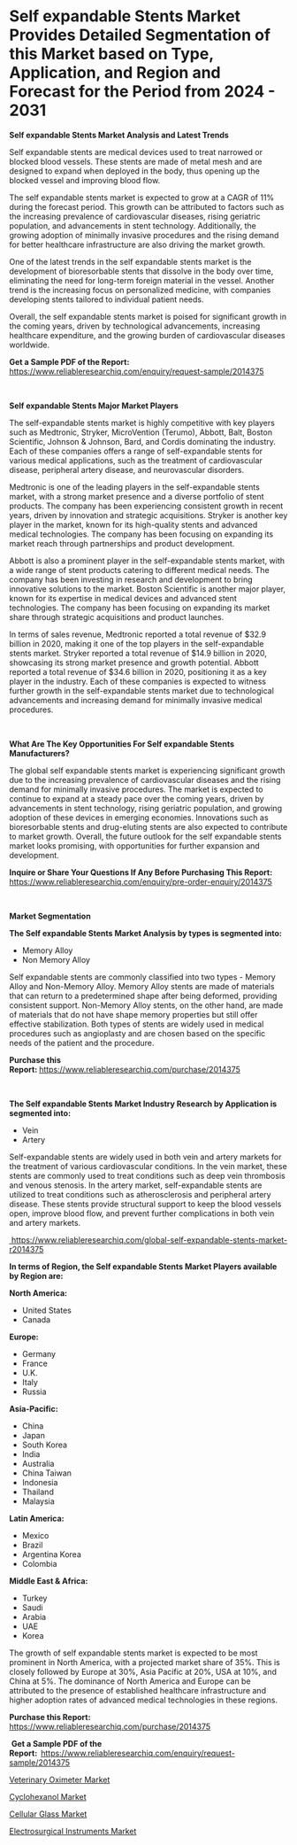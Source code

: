 <p><h1>Self expandable Stents Market Provides Detailed Segmentation of this Market based on Type, Application, and Region and Forecast for the Period from 2024 - 2031</h1></p><p><strong>Self expandable Stents Market Analysis and Latest Trends</strong></p>
<p><p>Self expandable stents are medical devices used to treat narrowed or blocked blood vessels. These stents are made of metal mesh and are designed to expand when deployed in the body, thus opening up the blocked vessel and improving blood flow.</p><p>The self expandable stents market is expected to grow at a CAGR of 11% during the forecast period. This growth can be attributed to factors such as the increasing prevalence of cardiovascular diseases, rising geriatric population, and advancements in stent technology. Additionally, the growing adoption of minimally invasive procedures and the rising demand for better healthcare infrastructure are also driving the market growth.</p><p>One of the latest trends in the self expandable stents market is the development of bioresorbable stents that dissolve in the body over time, eliminating the need for long-term foreign material in the vessel. Another trend is the increasing focus on personalized medicine, with companies developing stents tailored to individual patient needs.</p><p>Overall, the self expandable stents market is poised for significant growth in the coming years, driven by technological advancements, increasing healthcare expenditure, and the growing burden of cardiovascular diseases worldwide.</p></p>
<p><strong>Get a Sample PDF of the Report:&nbsp;</strong> <a href="https://www.reliableresearchiq.com/enquiry/request-sample/2014375">https://www.reliableresearchiq.com/enquiry/request-sample/2014375</a></p>
<p>&nbsp;</p>
<p><strong>Self expandable Stents Major Market Players</strong></p>
<p><p>The self-expandable stents market is highly competitive with key players such as Medtronic, Stryker, MicroVention (Terumo), Abbott, Balt, Boston Scientific, Johnson & Johnson, Bard, and Cordis dominating the industry. Each of these companies offers a range of self-expandable stents for various medical applications, such as the treatment of cardiovascular disease, peripheral artery disease, and neurovascular disorders.</p><p>Medtronic is one of the leading players in the self-expandable stents market, with a strong market presence and a diverse portfolio of stent products. The company has been experiencing consistent growth in recent years, driven by innovation and strategic acquisitions. Stryker is another key player in the market, known for its high-quality stents and advanced medical technologies. The company has been focusing on expanding its market reach through partnerships and product development.</p><p>Abbott is also a prominent player in the self-expandable stents market, with a wide range of stent products catering to different medical needs. The company has been investing in research and development to bring innovative solutions to the market. Boston Scientific is another major player, known for its expertise in medical devices and advanced stent technologies. The company has been focusing on expanding its market share through strategic acquisitions and product launches.</p><p>In terms of sales revenue, Medtronic reported a total revenue of $32.9 billion in 2020, making it one of the top players in the self-expandable stents market. Stryker reported a total revenue of $14.9 billion in 2020, showcasing its strong market presence and growth potential. Abbott reported a total revenue of $34.6 billion in 2020, positioning it as a key player in the industry. Each of these companies is expected to witness further growth in the self-expandable stents market due to technological advancements and increasing demand for minimally invasive medical procedures.</p></p>
<p>&nbsp;</p>
<p><strong>What Are The Key Opportunities For Self expandable Stents Manufacturers?</strong></p>
<p><p>The global self expandable stents market is experiencing significant growth due to the increasing prevalence of cardiovascular diseases and the rising demand for minimally invasive procedures. The market is expected to continue to expand at a steady pace over the coming years, driven by advancements in stent technology, rising geriatric population, and growing adoption of these devices in emerging economies. Innovations such as bioresorbable stents and drug-eluting stents are also expected to contribute to market growth. Overall, the future outlook for the self expandable stents market looks promising, with opportunities for further expansion and development.</p></p>
<p><strong>Inquire or Share Your Questions If Any Before Purchasing This Report:</strong> <a href="https://www.reliableresearchiq.com/enquiry/pre-order-enquiry/2014375">https://www.reliableresearchiq.com/enquiry/pre-order-enquiry/2014375</a></p>
<p>&nbsp;</p>
<p><strong>Market Segmentation</strong></p>
<p><strong>The Self expandable Stents Market Analysis by types is segmented into:</strong></p>
<p><ul><li>Memory Alloy</li><li>Non Memory Alloy</li></ul></p>
<p><p>Self expandable stents are commonly classified into two types - Memory Alloy and Non-Memory Alloy. Memory Alloy stents are made of materials that can return to a predetermined shape after being deformed, providing consistent support. Non-Memory Alloy stents, on the other hand, are made of materials that do not have shape memory properties but still offer effective stabilization. Both types of stents are widely used in medical procedures such as angioplasty and are chosen based on the specific needs of the patient and the procedure.</p></p>
<p><strong>Purchase this Report:&nbsp;</strong><a href="https://www.reliableresearchiq.com/purchase/2014375">https://www.reliableresearchiq.com/purchase/2014375</a></p>
<p>&nbsp;</p>
<p><strong>The Self expandable Stents Market Industry Research by Application is segmented into:</strong></p>
<p><ul><li>Vein</li><li>Artery</li></ul></p>
<p><p>Self-expandable stents are widely used in both vein and artery markets for the treatment of various cardiovascular conditions. In the vein market, these stents are commonly used to treat conditions such as deep vein thrombosis and venous stenosis. In the artery market, self-expandable stents are utilized to treat conditions such as atherosclerosis and peripheral artery disease. These stents provide structural support to keep the blood vessels open, improve blood flow, and prevent further complications in both vein and artery markets.</p></p>
<p><a href="https://www.reliableresearchiq.com/global-self-expandable-stents-market-r2014375">&nbsp;https://www.reliableresearchiq.com/global-self-expandable-stents-market-r2014375</a></p>
<p><strong>In terms of Region, the Self expandable Stents Market Players available by Region are:</strong></p>
<p>
    <p> <strong> North America: </strong>
        <ul>
            <li>United States</li>
            <li>Canada</li>
        </ul>
        </p> 
    <p> <strong> Europe: </strong>
        <ul>
            <li>Germany</li>
            <li>France</li>
            <li>U.K.</li>
            <li>Italy</li>
            <li>Russia</li>
        </ul>
        </p> 
    <p> <strong> Asia-Pacific: </strong>
        <ul>
            <li>China</li>
            <li>Japan</li>
            <li>South Korea</li>
            <li>India</li>
            <li>Australia</li>
            <li>China Taiwan</li>
            <li>Indonesia</li>
            <li>Thailand</li>
            <li>Malaysia</li>
        </ul>
        </p> 
    <p> <strong> Latin America: </strong>
        <ul>
            <li>Mexico</li>
            <li>Brazil</li>
            <li>Argentina Korea</li>
            <li>Colombia</li>
        </ul>
        </p> 
    <p> <strong> Middle East & Africa: </strong>
        <ul>
            <li>Turkey</li>
            <li>Saudi</li>
            <li>Arabia</li>
            <li>UAE</li>
            <li>Korea</li>
        </ul>
    </p>
    </p>
<p><p>The growth of self expandable stents market is expected to be most prominent in North America, with a projected market share of 35%. This is closely followed by Europe at 30%, Asia Pacific at 20%, USA at 10%, and China at 5%. The dominance of North America and Europe can be attributed to the presence of established healthcare infrastructure and higher adoption rates of advanced medical technologies in these regions.</p></p>
<p><strong>Purchase this Report: </strong><a href="https://www.reliableresearchiq.com/purchase/2014375">https://www.reliableresearchiq.com/purchase/2014375</a></p>
<p>&nbsp;<strong>Get a Sample PDF of the Report:&nbsp;&nbsp;</strong><a href="https://www.reliableresearchiq.com/enquiry/request-sample/2014375">https://www.reliableresearchiq.com/enquiry/request-sample/2014375</a></p>
<p><strong></strong></p>
<p><p><a href="https://github.com/msLonKoss78/Market-Research-Report-List-1/blob/main/veterinary-oximeter-market.md">Veterinary Oximeter Market</a></p><p><a href="https://www.linkedin.com/pulse/global-cyclohexanol-market-exploring-share-trends-future-growth-25qwe?trackingId=AcoJ25cZQV%2B8AkFLN9rZsg%3D%3D">Cyclohexanol Market</a></p><p><a href="https://www.linkedin.com/pulse/cellular-glass-market-emerging-trends-future-prospects-p79le?trackingId=9Mj1EncCS2ibK2Y1LHVykQ%3D%3D">Cellular Glass Market</a></p><p><a href="https://github.com/lairestrong/Market-Research-Report-List-1/blob/main/electrosurgical-instruments-market.md">Electrosurgical Instruments Market</a></p></p>